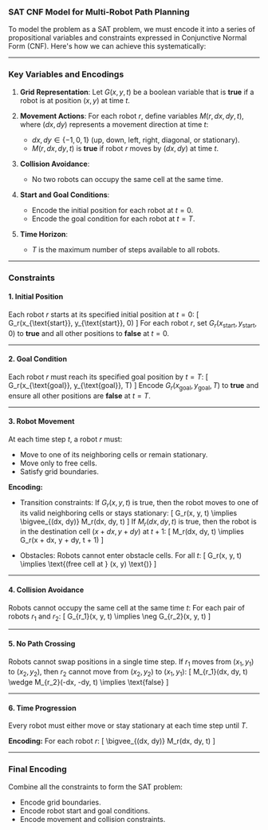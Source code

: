### SAT CNF Model for Multi-Robot Path Planning

To model the problem as a SAT problem, we must encode it into a series of propositional variables and constraints expressed in Conjunctive Normal Form (CNF). Here's how we can achieve this systematically:

---

### Key Variables and Encodings

1. **Grid Representation**:
   Let $G(x, y, t)$ be a boolean variable that is **true** if a robot is at position $(x, y)$ at time $t$.

2. **Movement Actions**:
   For each robot $r$, define variables $M(r, dx, dy, t)$, where $(dx, dy)$ represents a movement direction at time $t$:
   - $dx, dy \in \{-1, 0, 1\}$ (up, down, left, right, diagonal, or stationary).
   - $M(r, dx, dy, t)$ is **true** if robot $r$ moves by $(dx, dy)$ at time $t$.

3. **Collision Avoidance**:
   - No two robots can occupy the same cell at the same time.

4. **Start and Goal Conditions**:
   - Encode the initial position for each robot at $t = 0$.
   - Encode the goal condition for each robot at $t = T$.

5. **Time Horizon**:
   - $T$ is the maximum number of steps available to all robots.

---

### Constraints

#### 1. **Initial Position**
Each robot $r$ starts at its specified initial position at $t = 0$:
\[ G_r(x_{\text{start}}, y_{\text{start}}, 0) \]
For each robot $r$, set $G_r(x_{\text{start}}, y_{\text{start}}, 0)$ to **true** and all other positions to **false** at $t = 0$.

---

#### 2. **Goal Condition**
Each robot $r$ must reach its specified goal position by $t = T$:
\[ G_r(x_{\text{goal}}, y_{\text{goal}}, T) \]
Encode $G_r(x_{\text{goal}}, y_{\text{goal}}, T)$ to **true** and ensure all other positions are **false** at $t = T$.

---

#### 3. **Robot Movement**
At each time step $t$, a robot $r$ must:
   - Move to one of its neighboring cells or remain stationary.
   - Move only to free cells.
   - Satisfy grid boundaries.

**Encoding:**
- Transition constraints:
   If $G_r(x, y, t)$ is true, then the robot moves to one of its valid neighboring cells or stays stationary:
   \[
   G_r(x, y, t) \implies \bigvee_{(dx, dy)} M_r(dx, dy, t)
   \]
   If $M_r(dx, dy, t)$ is true, then the robot is in the destination cell $(x + dx, y + dy)$ at $t + 1$:
   \[
   M_r(dx, dy, t) \implies G_r(x + dx, y + dy, t + 1)
   \]

- Obstacles:
   Robots cannot enter obstacle cells. For all $t$:
   \[
   G_r(x, y, t) \implies \text{(free cell at } (x, y) \text{)}
   \]

---

#### 4. **Collision Avoidance**
Robots cannot occupy the same cell at the same time $t$:
For each pair of robots $r_1$ and $r_2$:
\[
G_{r_1}(x, y, t) \implies \neg G_{r_2}(x, y, t)
\]

---

#### 5. **No Path Crossing**
Robots cannot swap positions in a single time step. If $r_1$ moves from $(x_1, y_1)$ to $(x_2, y_2)$, then $r_2$ cannot move from $(x_2, y_2)$ to $(x_1, y_1)$:
\[
M_{r_1}(dx, dy, t) \wedge M_{r_2}(-dx, -dy, t) \implies \text{false}
\]

---

#### 6. **Time Progression**
Every robot must either move or stay stationary at each time step until $T$.

**Encoding:**
For each robot $r$:
\[
\bigvee_{(dx, dy)} M_r(dx, dy, t)
\]

---

### Final Encoding

Combine all the constraints to form the SAT problem:
- Encode grid boundaries.
- Encode robot start and goal conditions.
- Encode movement and collision constraints.

